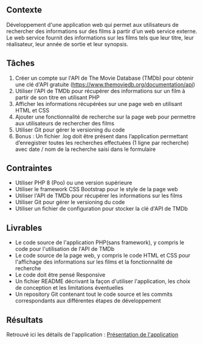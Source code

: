 ## Contexte

Développement d'une application web qui permet aux
utilisateurs de rechercher des informations sur des films à partir d'un web service
externe. Le web service fournit des informations sur les films tels que leur titre, leur
réalisateur, leur année de sortie et leur synopsis.

## Tâches

1. Créer un compte sur l'API de The Movie Database (TMDb) pour obtenir une
clé d'API gratuite (https://www.themoviedb.org/documentation/api)
2. Utiliser l'API de TMDb pour récupérer des informations sur un film à partir de
son titre en utilisant PHP
3. Afficher les informations récupérées sur une page web en utilisant HTML et
CSS
4. Ajouter une fonctionnalité de recherche sur la page web pour permettre aux
utilisateurs de rechercher des films
5. Utiliser Git pour gérer le versioning du code
6. Bonus : Un fichier .log doit être présent dans l’application permettant
d’enregistrer toutes les recherches effectuées (1 ligne par recherche) avec
date / nom de la recherche saisi dans le formulaire

## Contraintes

- Utiliser PHP 8 (Poo) ou une version supérieure
- Utiliser le framework CSS Bootstrap pour le style de la page web
- Utiliser l'API de TMDb pour récupérer les informations sur les films
- Utiliser Git pour gérer le versioning du code
- Utiliser un fichier de configuration pour stocker la clé d'API de TMDb

## Livrables

- Le code source de l'application PHP(sans framework), y compris le code pour
l'utilisation de l'API de TMDb
- Le code source de la page web, y compris le code HTML et CSS pour
l'affichage des informations sur les films et la fonctionnalité de recherche
- Le code doit être pensé Responsive
- Un fichier README décrivant la façon d'utiliser l'application, les choix de
conception et les limitations éventuelles
- Un repository Git contenant tout le code source et les commits correspondants
aux différentes étapes de développement

## Résultats

Retrouvé ici les détails de l'application : [Présentation de l'application](./doc/Presentation.md)